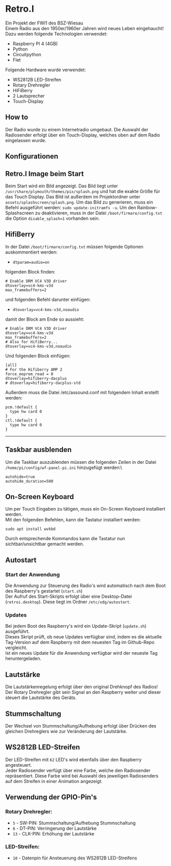 # Retro.I
Ein Projekt der FWI1 des BSZ-Wiesau\
Einem Radio aus den 1950er/1960er Jahren wird neues Leben eingehaucht!\
Dazu werden folgende Technologien verwendet:
* Raspberry PI 4 (4GB)
* Python
* Circuitpython
* Flet

Folgende Hardware wurde verwendet:
* WS2812B LED-Streifen
* Rotary Drehregler
* HiFiBerry
* 2 Lautsprecher
* Touch-Display

## How to
Der Radio wurde zu einem Internetradio umgebaut. Die Auswahl der Radiosender erfolgt über ein Touch-Display, welches oben auf dem Radio eingelassen wurde.

## Konfigurationen
## Retro.I Image beim Start
Beim Start wird ein Bild angezeigt. Das Bild liegt unter `/usr/share/plymouth/themes/pix/splash.png` und hat die exakte Größe für das Touch Display.
Das Bild ist außerdem im Projektordner unter `assets/splashscreen/splash.png`.
Um das Bild zu generieren, muss ein Befehl ausgeführt werden: `sudo update-initramfs -u`.
Um den Rainbow-Splashscreen zu deaktivieren, muss in der Datei `/boot/firmare/config.txt` die Option `disable_splash=1` vorhanden sein.

## HifiBerry
In der Datei `/boot/firmare/config.txt` müssen folgende Optionen auskommentiert werden:
- `dtparam=audio=on`

folgenden Block finden:
```
# Enable DRM VC4 V3D driver
dtoverlay=vc4-kms-v3d
max_framebuffers=2
```

und folgenden Befehl darunter einfügen:
- `dtoverlay=vc4-kms-v3d,noaudio`

damit der Block am Ende so aussieht:
```
# Enable DRM VC4 V3D driver
dtoverlay=vc4-kms-v3d
max_framebuffers=2
# Also for HifiBerry...
dtoverlay=vc4-kms-v3d,noaudio
```

Und folgenden Block einfügen:<br>
```
[all]
# For the Hifiberry AMP 2
force_eeprom_read = 0
dtoverlay=hifiberry-dacplus
# dtoverlay=hifiberry-dacplus-std
```

Außerdem muss die Datei /etc/assound.conf mit folgendem Inhalt erstellt werden:
```
pcm.!default {
  type hw card 0
}
ctl.!default {
  type hw card 0
}
```

<hr>

## Taskbar ausblenden
Um die Taskbar auszublenden müssen die folgenden Zeilen in der Datei `/home/pi/config/wf-panel-pi.ini` hinzugefügt werden:\
```
autohide=true
autohide_duration=500
```


## On-Screen Keyboard
Um per Touch Eingaben zu tätigen, muss ein On-Screen Keyboard installiert werden.\
Mit den folgenden Befehlen, kann die Tastatur installiert werden:
```
sudo apt install wvkbd
```
Durch entsprechende Kommandos kann die Tastatur nun sichtbar/unsichtbar gemacht werden.


## Autostart
### Start der Anwendung
Die Anwendung zur Steuerung des Radio's wird automatisch nach dem Boot des Raspberry's gestartet (`start.sh`)\
Der Aufruf des Start-Skripts erfolgt über eine Desktop-Datei (`retroi.desktop`). Diese liegt im Ordner `/etc/xdg/autostart`.

### Updates
Bei jedem Boot des Raspberry's wird ein Update-Skript (`update.sh`) ausgeführt.\
Dieses Skript prüft, ob neue Updates verfügbar sind, indem es die aktuelle Tag-Version auf dem Raspberry mit dem neuesten Tag im Github-Repo vergleicht.\
Ist ein neues Update für die Anwendung verfügbar wird der neueste Tag heruntergeladen.

## Lautstärke
Die Lautstärkenregelung erfolgt über den original Drehknopf des Radios!\
Der Rotary Drehregler gibt sein Signal an den Raspberry weiter und dieser steuert die Lautstärke des Geräts.

## Stummschaltung
Der Wechsel von Stummschaltung/Aufhebung erfolgt über Drücken des gleichen Drehreglers wie zur Veränderung der Lautstärke.

## WS2812B LED-Streifen
Der LED-Streifen mit `62` LED's wird ebenfalls über den Raspberry angesteuert.\
Jeder Radiosender verfügt über eine Farbe, welche den Radiosender repräsentiert. Diese Farbe wird bei Auswahl des jeweiligen Radiosenders auf dem Streifen in einer Animation angezeigt.

## Verwendung der GPIO-Pin's
### Rotary Drehregler:
* `5` - SW-PIN: Stummschaltung/Aufhebung Stummschaltung
* `6` - DT-PIN: Verringerung der Lautstärke
* `13` - CLK-PIN: Erhöhung der Lautstärke

### LED-Streifen:
* `10` - Datenpin für Ansteuerung des WS2812B LED-Streifens
